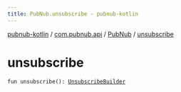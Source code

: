 ```yaml
---
title: PubNub.unsubscribe - pubnub-kotlin
---
```


[pubnub-kotlin](../../index.html) / [com.pubnub.api](../index.html) / [PubNub](index.html) / [unsubscribe](./unsubscribe.html)

# unsubscribe

`fun unsubscribe(): `[`UnsubscribeBuilder`](../../com.pubnub.api.builder/-unsubscribe-builder/index.html)